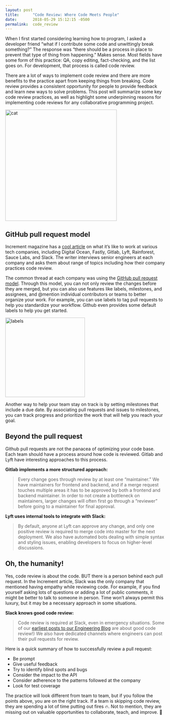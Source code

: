 ```yaml
---
layout: post
title:      "Code Review: Where Code Meets People"
date:       2018-05-29 15:12:15 -0500
permalink:  code_review
---
```


When I first started considering learning how to program, I asked a developer friend “what if I contribute some code and unwittingly break something?” The response was “there should be a process in place to prevent that type of thing from happening.” Makes sense. Most fields have some form of this practice: QA, copy editing, fact-checking, and the list goes on. For development, that process is called code review. 

There are a lot of ways to implement code review and there are more benefits to the practice apart from keeping things from breaking. Code review provides a consistent opportunity for people to provide feedback and learn new ways to solve problems. This post will summarize some key code review practices, as well as highlight some underpinning reasons for implementing code reviews for any collaborative programming project.

<img src="https://i.imgur.com/zI6PjtT.png" title="cat" height="350" width="350" class="img-responsive"> 

## GitHub pull request model

Increment magazine has a [cool article](https://increment.com/development/what-its-like-to-be-a-developer-at/) on what it’s like to work at various tech companies, including Digital Ocean, Fastly, Gitlab, Lyft, Rainforest, Sauce Labs, and Slack. The writer interviews senior engineers at each company and asks them about range of topics including how their company practices code review. 

The common thread at each company was using the [GitHub pull request model](https://help.github.com/articles/about-pull-requests/). Through this model, you can not only review the changes before they are merged, but you can also use features like labels, milestones, and assignees, and @mention individual contributors or teams to better organize your work. For example, you can use labels to tag pull requests to help you standardize your workflow. Github even provides some default labels to help you get started.

<img src="https://i.imgur.com/8zQSM0U.png" title="labels" height="250" width="250" class="img-responsive">

Another way to help your team stay on track is by setting milestones that include a due date. By associating pull requests and issues to milestones, you can track progress and prioritize the work that will help you reach your goal. 

## Beyond the pull request

Github pull requests are not the panacea of optimizing your code base. Each team should have a process around how code is reviewed. Gitlab and Lyft have interesting approaches to this process.

**Gitlab implements a more structured approach:**
>Every change goes through review by at least one “maintainer.” We have maintainers for frontend and backend, and if a merge request touches multiple areas it has to be approved by both a frontend and backend maintainer. In order to not create a bottleneck on maintainers, larger changes will often first go through a “reviewer” before going to a maintainer for final approval.

**Lyft uses internal tools to integrate with Slack:**
>By default, anyone at Lyft can approve any change, and only one positive review is required to merge code into master for the next deployment. We also have automated bots dealing with simple syntax and styling issues, enabling developers to focus on higher-level discussions.

## Oh, the humanity!

Yes, code review is about the code. BUT there is a person behind each pull request. In the Increment article, Slack was the only company that mentioned having empathy while reviewing code. For example, if you find yourself asking lots of questions or adding a lot of public comments, it might be better to talk to someone in person. Time won’t always permit this luxury, but it may be a necessary approach in some situations. 

**Slack knows good code review:**
>Code review is required at Slack, even in emergency situations. Some of our [earliest posts to our Engineering Blog](https://slack.engineering/how-about-code-reviews-2695fb10d034) are about good code review!) We also have dedicated channels where engineers can post their pull requests for review.

Here is a quick summary of how to successfully review a pull request:

* Be prompt
* Give useful feedback
* Try to identify blind spots and bugs
* Consider the impact to the API
* Consider adherence to the patterns followed at the company
* Look for test coverage

The practice will look different from team to team, but if you follow the points above, you are on the right track. If a team is skipping code review, they are spending a lot of time putting out fires 🔥. Not to mention, they are missing out on valuable opportunities to collaborate, teach, and improve. 🎯
